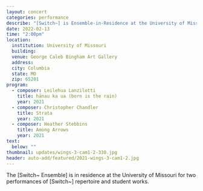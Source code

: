 ```yaml
---
layout: concert
categories: performance
describe: "[Switch~] is Ensemble-in-Residence at the University of Missouri. Works by Leilehua Lanzilotti, Christopher Chandler, and Heather Stebbins at the George Caleb Bingham Art Gallery."
date: 2022-02-13
time: "2:00pm"
location:
  institution: University of Missouri
  building:
  venue: George Caleb Bingham Art Gallery
  address:
  city: Columbia
  state: MO
  zip: 65201
program:
  - composer: Leilehua Lanzilotti
    title: hānau ka ua (born is the rain)
    year: 2021
  - composer: Christopher Chandler
    title: Strata
    year: 2021
  - composer: Heather Stebbins
    title: Among Arrows
    year: 2021
text:
  below: ""
thumbnail: updates/wings-3-cam1-2-330.jpg
header: auto-add/featured/2021-wings-3-cam1-2.jpg
---
```


The [Switch~ Ensemble] is in residence at the University of Missouri for two performances of [Switch~] repertoire and student works.
